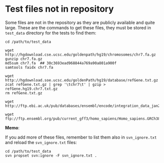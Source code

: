 Test files not in repository
============================

Some files are not in the repository as they are publicly available and quite
large. These are the commands to get these files, they must be stored in `test_data` directory
for the tests to find them:

```
cd /path/to/test_data

wget http://hgdownload.cse.ucsc.edu/goldenpath/hg19/chromosomes/chr7.fa.gz 
gunzip chr7.fa.gz
md5sum chr7.fa  ## 30c3693ead968844a769a90a801a900f
samtools faidx chr7.fa

wget http://hgdownload.soe.ucsc.edu/goldenPath/hg19/database/refGene.txt.gz
zcat refGene.txt.gz | grep '\tchr7\t' | gzip > refGene.hg19.chr7.txt.gz
rm refGene.txt.gz

wget http://ftp.ebi.ac.uk/pub/databases/ensembl/encode/integration_data_jan2011/byDataType/openchrom/jan2011/fdrPeaks/wgEncodeDukeDnase8988T.fdr01peaks.hg19.bb

wget ftp://ftp.ensembl.org/pub/current_gff3/homo_sapiens/Homo_sapiens.GRCh38.86.chromosome.7.gff3.gz
```

**Memo**:

If you add more of these files, remember to list them also in `svn_ignore.txt`
and reload the `svn_ignore.txt` files:
 
```
cd /path/to/test_data
svn propset svn:ignore -F svn_ignore.txt .
``` 